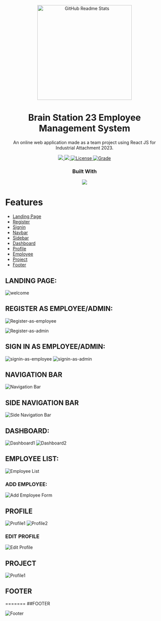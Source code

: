 <p align="center">
  <img width="300px" src="https://img.itch.zone/aW1nLzQ3MjU0MTEucG5n/original/AVxC8g.png" align="center" alt="GitHub Readme Stats" />

 <h1 align="center">Brain Station 23 Employee Management System</h2>
 <p align="center">An online web application made as a team project using React JS for Industrial Attachment 2023.</p>
</p>

  <p align="center">
    <a href="https://img.shields.io/badge/Status-Work%20In%20Progress-red">
      <img src="https://img.shields.io/badge/Status-Incomplete-red"/>
    </a>
    <a href="https://img.shields.io/badge/IDE-VIsual%20Studio%20Code-blueviolet">
      <img src="https://img.shields.io/badge/IDE-VIsual%20Studio%20Code-blueviolet"/>
    </a>
    <a href="https://img.shields.io/badge/License-MIT-orange">
      <img alt="License" src="https://img.shields.io/badge/License-MIT-orange" />
    </a>
    <a href="https://img.shields.io/badge/Grade-A%2B-yellowgreen">
      <img alt="Grade" src="https://img.shields.io/badge/Grade-A%2B-yellowgreen" />
    </a>
    <br />
  <h3 align="center">Built With</h3>
  <p align="center">
    <a href="https://reactjs.org/">
      <img src="https://img.shields.io/badge/-React-black?style=for-the-badge&logo=react&logoColor=%2361DAFB"/>
    </a>
  </p>
</p>

# Features

- [Landing Page](#landing-page)
- [Register](#register-as-employeeadmin)
- [Signin](#sign-in-as-employeeadmin)
- [Navbar](#navigation-bar)
- [Sidebar](#side-navigation-bar)
- [Dashboard](#dashboard)
- [Profile](#profile)
- [Employee](#employee-list)
- [Project](#project)
- [Footer](#footer)

## LANDING PAGE:

![welcome](demoImages/welcome.png)

## REGISTER AS EMPLOYEE/ADMIN:

![Register-as-employee](demoImages/Register-as-employee.png)

![Register-as-admin](demoImages/Register-as-admin.png)

## SIGN IN AS EMPLOYEE/ADMIN:

![signin-as-employee](demoImages/signin-as-employee.png)
![signin-as-admin](demoImages/signin-as-admin.png)

## NAVIGATION BAR

![Navigation Bar](demoImages/Navigation%20Bar.png)

## SIDE NAVIGATION BAR

![Side Navigation Bar](demoImages/Side%20Navigation%20Bar.png)

## DASHBOARD:

![Dashboard1](demoImages/Dashboard1.png)
![Dashboard2](demoImages/Dashboard2.png)

## EMPLOYEE LIST:

![Employee List](demoImages/Employee%20List.png)

### ADD EMPLOYEE:

![Add Employee Form](demoImages/Add%20Employee%20Form.png)

## PROFILE

![Profile1](demoImages/Profile1.png)
![Profile2](demoImages/Profile2.png)

### EDIT PROFILE

![Edit Profile](demoImages/Edit%20Profile.png)

## PROJECT

![Profile1](demoImages/Projects.png)

## FOOTER
=======
##FOOTER

![Footer](demoImages/Footer.png)
